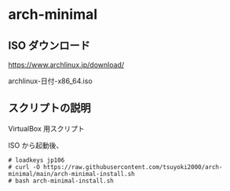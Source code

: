 # arch-minimal

## ISO ダウンロード
https://www.archlinux.jp/download/

archlinux-日付-x86_64.iso

## スクリプトの説明
VirtualBox 用スクリプト

ISO から起動後、
```
# loadkeys jp106
# curl -O https://raw.githubusercontent.com/tsuyoki2000/arch-minimal/main/arch-minimal-install.sh
# bash arch-minimal-install.sh
```
